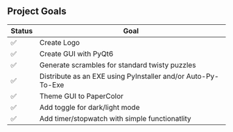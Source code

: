 ## Project Goals

| Status             | Goal                                                         |
| ------------------ | ------------------------------------------------------------ |
| :white_check_mark: | Create Logo                                                  |
| :white_check_mark: | Create GUI with PyQt6                                        |
| :white_check_mark: | Generate scrambles for standard twisty puzzles               |
| :white_check_mark: | Distribute as an EXE using PyInstaller and/or Auto-Py-To-Exe |
| :white_check_mark: | Theme GUI to PaperColor                                      |
| :white_check_mark: | Add toggle for dark/light mode                               |
| :white_check_mark: | Add timer/stopwatch with simple functionatlity               |
